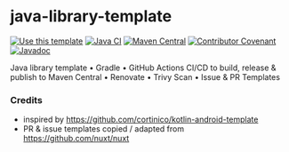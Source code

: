 # java-library-template

[![Use this template](https://img.shields.io/badge/from-java--library--template-brightgreen?logo=dropbox)](https://github.com/thriving-dev/java-library-template/generate)
[![Java CI](https://github.com/thriving-dev/java-library-template/actions/workflows/1.pipeline.yml/badge.svg)](https://github.com/thriving-dev/java-library-template/actions/workflows/1.pipeline.yml)
[![Maven Central](https://img.shields.io/maven-central/v/dev.thriving.oss/java-library-template.svg)](https://central.sonatype.com/artifact/dev.thriving.oss/java-library-template)
[![Contributor Covenant](https://img.shields.io/badge/Contributor%20Covenant-2.1-4baaaa.svg)](CODE_OF_CONDUCT.md)
[![Javadoc](https://img.shields.io/badge/JavaDoc-Online-green)](https://thriving-dev.github.io/java-library-template/javadoc/)

Java library template • Gradle • GitHub Actions CI/CD to build, release & publish to Maven Central • Renovate • Trivy Scan • Issue & PR Templates

### Credits
- inspired by https://github.com/cortinico/kotlin-android-template
- PR & issue templates copied / adapted from https://github.com/nuxt/nuxt
